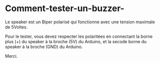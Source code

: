 # Comment-tester-un-buzzer-


Le speaker est un Biper polarisé qui fonctionne avec une tension
maximale de 5Voltes.

Pour le tester, vous devez respecter les polaritées en connectant 
la borne plus (+) du speaker à la broche (5V) du Arduino, et la 
secode borne du speaker à la broche (GND) du Arduino.

Merci.
